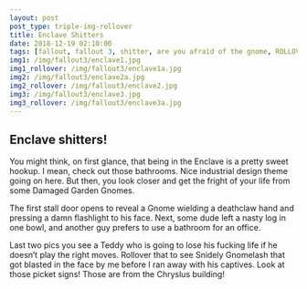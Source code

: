 ```yaml
---
layout: post
post_type: triple-img-rollover
title: Enclave Shitters
date: 2018-12-19 02:10:00
tags: [fallout, fallout 3, shitter, are you afraid of the gnome, ROLLOVER]
img1: /img/fallout3/enclave1.jpg
img1_rollover: /img/fallout3/enclave1a.jpg
img2: /img/fallout3/enclave2a.jpg
img2_rollover: /img/fallout3/enclave2.jpg
img3: /img/fallout3/enclave3.jpg
img3_rollover: /img/fallout3/enclave3a.jpg
---
```

## Enclave shitters!

You might think, on first glance, that being in the Enclave is a pretty sweet hookup. I mean, check out those bathrooms. Nice industrial design theme going on here. But then, you look closer and get the fright of your life from some Damaged Garden Gnomes.

The first stall door opens to reveal a Gnome wielding a deathclaw hand and pressing a damn flashlight to his face. Next, some dude left a nasty log in one bowl, and another guy prefers to use a bathroom for an office.

Last two pics you see a Teddy who is going to lose his fucking life if he doesn’t play the right moves. Rollover that to see Snidely Gnomelash that got blasted in the face by me before I ran away with his captives. Look at those picket signs! Those are from the Chryslus building!
